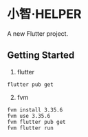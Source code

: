 # 小智·HELPER

A new Flutter project.

## Getting Started

1. flutter
```
flutter pub get
```

2. fvm
```
fvm install 3.35.6
fvm use 3.35.6
fvm flutter pub get
fvm flutter run
```
